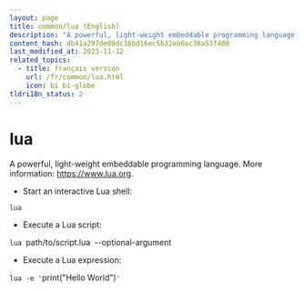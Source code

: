 ```yaml
---
layout: page
title: common/lua (English)
description: "A powerful, light-weight embeddable programming language."
content_hash: db41a297de09dc16bd16ec5b32eb0ac38a53f400
last_modified_at: 2023-11-12
related_topics:
  - title: français version
    url: /fr/common/lua.html
    icon: bi bi-globe
tldri18n_status: 2
---
```

# lua

A powerful, light-weight embeddable programming language.
More information: <https://www.lua.org>.

- Start an interactive Lua shell:

`lua`

- Execute a Lua script:

`lua `<span class="tldr-var badge badge-pill bg-dark-lm bg-white-dm text-white-lm text-dark-dm font-weight-bold">path/to/script.lua</span>` `<span class="tldr-var badge badge-pill bg-dark-lm bg-white-dm text-white-lm text-dark-dm font-weight-bold">--optional-argument</span>

- Execute a Lua expression:

`lua -e '`<span class="tldr-var badge badge-pill bg-dark-lm bg-white-dm text-white-lm text-dark-dm font-weight-bold">print("Hello World")</span>`'`
